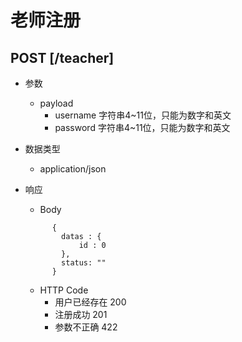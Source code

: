 # 老师注册

## POST [/teacher]

+ 参数
  + payload
    + username 字符串4~11位，只能为数字和英文
    + password 字符串4~11位，只能为数字和英文

+ 数据类型
  + application/json

+ 响应
  + Body
  ```
        {
          datas : {
              id : 0
          },
          status: ""
        }
  ```
  + HTTP Code
    + 用户已经存在 200
    + 注册成功 201
    + 参数不正确 422
